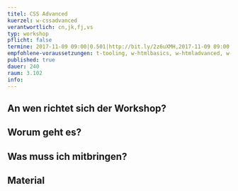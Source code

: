 ```yaml
---
titel: CSS Advanced
kuerzel: w-cssadvanced
verantwortlich: cn,jk,fj,vs
typ: workshop
pflicht: false
termine: 2017-11-09 09:00|0.501|http://bit.ly/2z6uXMH,2017-11-09 09:00|0.502|http://bit.ly/2h4WZkP,2017-11-09 14:00|3.100|http://bit.ly/2inVVVH
empfohlene-voraussetzungen: t-tooling, w-htmlbasics, w-htmladvanced, w-cssbasics
published: true
dauer: 240
raum: 3.102
info: 
---
```


## An wen richtet sich der Workshop?


## Worum geht es?


## Was muss ich mitbringen?


## Material
